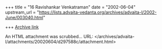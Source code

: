 +++
title = "16 Ravishankar Venkatraman"
date = "2002-06-04"
upstream_url = "https://lists.advaita-vedanta.org/archives/advaita-l/2002-June/003040.html"

+++
[Archive link](https://lists.advaita-vedanta.org/archives/advaita-l/2002-June/003040.html)

An HTML attachment was scrubbed...
URL: </archives/advaita-l/attachments/20020604/d297588c/attachment.html>
